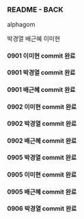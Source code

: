 ### README - BACK

alphagom

박경열 
배근혜
이미현

#### 0901 이미현 commit 완료
#### 0901 박경열 commit 완료
#### 0901 배근혜 commit 완료

#### 0902 이미현 commit 완료
#### 0902 박경열 commit 완료
#### 0902 배근혜 commit 완료

#### 0905 박경열 commit 완료
#### 0905 이미현 commit 완료
#### 0905 배근혜 commit 완료

#### 0906 박경열 commit 완료
